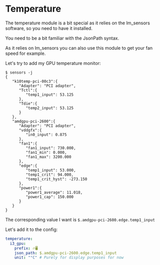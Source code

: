# Temperature
The temperature module is a bit special as it relies on the lm_sensors software, so you need to have it installed.

You need to be a bit familiar with the JsonPath syntax.

As it relies on lm_sensors you can also use this module to get your fan speed for example.

Let's try to add my GPU temperature monitor:

```shell
$ sensors -j 
{
   "k10temp-pci-00c3":{
      "Adapter": "PCI adapter",
      "Tctl":{
         "temp1_input": 53.125
      },
      "Tdie":{
         "temp2_input": 53.125
      }
   },
   "amdgpu-pci-2600":{
      "Adapter": "PCI adapter",
      "vddgfx":{
         "in0_input": 0.875
      },
      "fan1":{
         "fan1_input": 730.000,
         "fan1_min": 0.000,
         "fan1_max": 3200.000
      },
      "edge":{
         "temp1_input": 53.000,
         "temp1_crit": 94.000,
         "temp1_crit_hyst": -273.150
      },
      "power1":{
         "power1_average": 11.018,
         "power1_cap": 150.000
      }
   }
}
```

The corresponding value I want is `$.amdgpu-pci-2600.edge.temp1_input`

Let's add it to the config:

```yaml
temperature:
  i3_gpu:
    prefix: 🔥🖥️
    json_path: $.amdgpu-pci-2600.edge.temp1_input
    unit: "°C" # Purely for display purposes for now
```